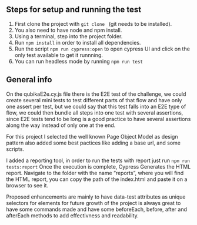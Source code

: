 ## Steps for setup and running the test

1. First clone the project with `git clone ` (git needs to be installed).
1. You also need to have node and npm install.
1. Using a terminal, step into the project folder.
1. Run `npm install` in order to install all dependencies.
1. Run the script `npm run cypress:open` to open cypress UI and click on the only test available to get it runnning.
1. You can run headless mode by running `npm run test`

## General info
On the qubikaE2e.cy.js file there is the E2E test of the challenge, we could create several mini tests to test different parts of that flow and have only one assert per test, but we could say that this test falls into an E2E type of flow, we could then bundle all steps into one test with several assertions, since E2E tests tend to be long is a good practice to have several assertions along the way instead of only one at the end.

For this project I selected the well known Page Object Model as design pattern
also added some best pactices like adding a base url, and some scripts.

I added a reporting tool, in order to run the tests with report just run `npm run tests:report`
Once the execution is complete, Cypress Generates the HTML report. Navigate to the folder with the name “reports”, where you will find the HTML report, you can copy the path of the index.html and paste it on a browser to see it.

Proposed enhancements are mainly to have data-test attributes as unique selectors for elements
for future growth of the project is always great to have some commands made and have some beforeEach, before, after and afterEach methods to add effectivness and readability.
